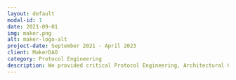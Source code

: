 ```yaml
---
layout: default
modal-id: 1
date: 2021-09-01
img: maker.png
alt: maker-logo-alt
project-date: September 2021 - April 2023
client: MakerDAO
category: Protocol Engineering
description: We provided critical Protocol Engineering, Architectural Consulting services to the pre-Endgame MakerDAO protocol.  This included in-depth security research and reviews of new modules to enhance and improve the MakerDAO protocol. We supported governance's decisions through smart contract execution, process management and testing.
---
```

